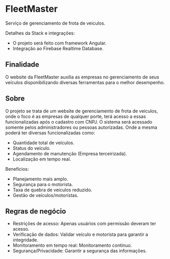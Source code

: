 # FleetMaster
Serviço de gerenciamento de frota de veiculos.

Detalhes da Stack e integrações:
 - O projeto será feito com framework Angular.
 - Integração ao Firebase Realtime Database.

## Finalidade
O website da FleetMaster auxilia as empresas no gerenciamento de seus veículos disponibilizando diversas ferramentas para o melhor desempenho.

## Sobre
O projeto se trata de um website de gerenciamento de frota de veiculos, onde o foco é as empresas de qualquer porte, 
terá acesso a essas funcionalizadas após o cadastro com CNPJ. O sistema será acessado somente pelos administradores ou pessoas autorizadas. Onde a mesma poderá ter diversas funcionalizadas como:
 - Quantidade total de veículos.
 - Status do veículo.
 - Agendamento de manutenção (Empresa terceirizada).
 - Localização em tempo real.

Benefícios:
- Planejamento mais amplo.
- Segurança para o motorista.
- Taxa de quebra de veiculos reduzido.
- Gestão de veículos/motoristas.

## Regras de negócio
- Restrições de acesso: Apenas usuários com permissão deveram ter acesso.
- Verificação de dados: Validar veículo e motorista para garantir a integridade.
- Monitoramento em tempo real: Monitoramento continuo.
- Segurança/Privacidade: Garantir a segurança das informações.

